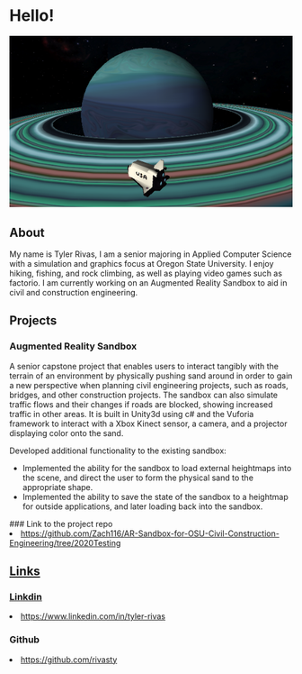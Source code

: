 # Hello!
<img src="Shuttle.png" title="A small solar system project made for a class. You can fly the space shuttle around the Titania4 star system." alt="A 3d scene with a space shuttle in front of a pale blue gas giant. A smaller planet can be seen further back. Part of a class project.">

## About

<p>
My name is Tyler Rivas, I am a senior majoring in Applied Computer Science with a simulation and graphics focus at Oregon State University.
I enjoy hiking, fishing, and rock climbing, as well as playing video games such as factorio.
I am currently working on an Augmented Reality Sandbox to aid in civil and construction engineering. 
</p>

## Projects

### Augmented Reality Sandbox
<p>A senior capstone project that enables users to interact tangibly with the terrain of an environment by physically pushing sand around in order to gain a new perspective when planning civil engineering projects, such as roads, bridges, and other construction projects. The sandbox can also simulate traffic flows and their changes if roads are blocked, showing increased traffic in other areas. It is built in Unity3d using c# and the Vuforia framework to interact with a Xbox Kinect sensor, a camera, and a projector displaying color onto the sand.</p> 
<p>Developed additional functionality to the existing sandbox:</p>
<ul>
    <li>Implemented the ability for the sandbox to load external heightmaps into the scene, and direct the user to form the physical sand to the appropriate shape.</li>
    <li>Implemented the ability to save the state of the sandbox to a heightmap for outside applications, and later loading back into the sandbox.</li>
</ul>
### Link to the project repo
<li><a href="https://github.com/Zach116/AR-Sandbox-for-OSU-Civil-Construction-Engineering/tree/2020Testing">https://github.com/Zach116/AR-Sandbox-for-OSU-Civil-Construction-Engineering/tree/2020Testing</li>

## Links

### Linkdin
 <li><a href="https://www.linkedin.com/in/tyler-rivas-8b8629189/">https://www.linkedin.com/in/tyler-rivas</a></li>
    
### Github
 <li><a href="https://github.com/rivasty">https://github.com/rivasty</a></li>


